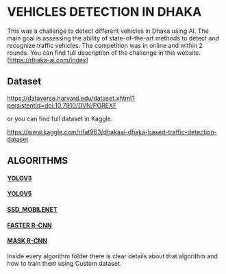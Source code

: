 # VEHICLES DETECTION IN DHAKA

This was a challenge to detect different vehicles in Dhaka using AI. The main goal is assessing the ability of state-of-the-art methods to detect and recognize traffic vehicles. The competition was in online and within 2 rounds. You can find full description of the challenge in this website. 
[https://dhaka-ai.com/index]


## Dataset

https://dataverse.harvard.edu/dataset.xhtml?persistentId=doi:10.7910/DVN/POREXF

or you can find full dataset in Kaggle.

https://www.kaggle.com/rifat963/dhakaai-dhaka-based-traffic-detection-dataset



## ALGORITHMS

#### <a href="https://github.com/LIMON100/Dhaka-AI/tree/master/YoloV3">YOLOV3</a>

#### <a href="https://github.com/LIMON100/Dhaka-AI/tree/master/YoloV5">YOLOV5</a>

#### <a href="https://github.com/LIMON100/Dhaka-AI/tree/master/Ssd_Mobilent_v1">SSD_MOBILENET</a>

#### <a href="https://github.com/LIMON100/Dhaka-AI_Object-Detection/tree/master/Faster-r-cnn">FASTER R-CNN</a>

#### <a href="https://github.com/LIMON100/Image-Segmentation">MASK R-CNN</a>


Inside every algorithm folder there is clear details about that algorithm and how to train them using Custom dataset.
